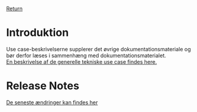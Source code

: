 [Return](../../index.md)

# Introduktion 
Use case-beskrivelserne supplerer det øvrige dokumentationsmateriale og bør derfor læses i sammenhæng med dokumentationsmaterialet.
<br>
<a href="https://medcomtest.sharepoint.com/sites/FHIR-ModerniseringafMedComStandarder/Delte%20dokumenter/Forms/AllItems.aspx?id=%2Fsites%2FFHIR%2DModerniseringafMedComStandarder%2FDelte%20dokumenter%2FArbejde%20med%20use%20case%20skabelon%2FGenerelle%20tekniske%20use%20cases%20v1%2E0%2E0%2Drc%2E1%2Epdf&parent=%2Fsites%2FFHIR%2DModerniseringafMedComStandarder%2FDelte%20dokumenter%2FArbejde%20med%20use%20case%20skabelon&p=true&wdLOR=c639CCA73%2D6C01%2D41CA%2DA05C%2D0E8385E7C85B&ct=1660113451968&or=Outlook-Body&cid=D6A4ACBD-5C6D-468E-95D3-DFF450AAAD62&ga=1" target="_blank">En beskrivelse af de generelle tekniske use case findes here.</a>

# Release Notes
[De seneste ændringer kan findes her](../documents/ReleaseNotesUseCaseDK.md)